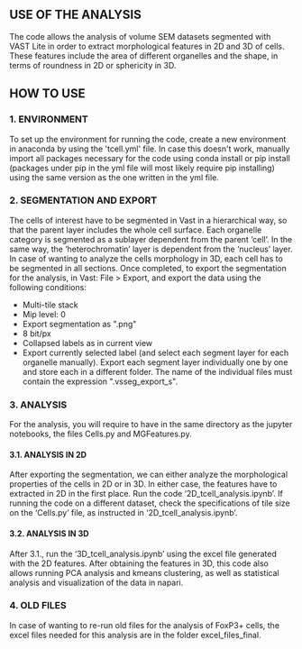 ## USE OF THE ANALYSIS
The code allows the analysis of volume SEM datasets segmented with VAST Lite in order to extract morphological features in 2D and 3D of cells. These features include the area of different organelles and the shape, in terms of roundness in 2D or sphericity in 3D.
## HOW TO USE
### 1.	ENVIRONMENT 
To set up the environment for running the code, create a new environment in anaconda by using the 'tcell.yml' file. 
In case this doesn't work, manually import all packages necessary for the code using conda install or pip install (packages under pip in the yml file will most likely require pip installing) using the same version as the one written in the yml file.
### 2.	SEGMENTATION AND EXPORT
The cells of interest have to be segmented in Vast in a hierarchical way, so that the parent layer includes the whole cell surface. Each organelle category is segmented as a sublayer dependent from the parent ‘cell’. In the same way, the ‘heterochromatin’ layer is dependent from the ‘nucleus’ layer. In case of wanting to analyze the cells morphology in 3D, each cell has to be segmented in all sections. 
Once completed, to export the segmentation for the analysis, in Vast: File > Export, and export the data using the following conditions:
* Multi-tile stack
* Mip level: 0
*  Export segmentation as ".png"
*  8 bit/px
*  Collapsed labels as in current view
*  Export currently selected label (and select each segment layer for each organelle manually).
Export each segment layer individually one by one and store each in a different folder. The name of the individual files must contain the expression ".vsseg_export_s".
### 3.	ANALYSIS
For the analysis, you will require to have in the same directory as the jupyter notebooks, the files Cells.py and MGFeatures.py.
#### 3.1.	ANALYSIS IN 2D
After exporting the segmentation, we can either analyze the morphological properties of the cells in 2D or in 3D. In either case, the features have to extracted in 2D in the first place. Run the code ‘2D_tcell_analysis.ipynb’.
If running the code on a different dataset, check the specifications of tile size on the ‘Cells.py’ file, as instructed in ‘2D_tcell_analysis.ipynb’.
 
#### 3.2.	ANALYSIS IN 3D
After 3.1., run the ‘3D_tcell_analysis.ipynb’ using the excel file generated with the 2D features. 
After obtaining the features in 3D, this code also allows running PCA analysis and kmeans clustering, as well as statistical analysis and visualization of the data in napari.
### 4. OLD FILES
In case of wanting to re-run old files for the analysis of FoxP3+ cells, the excel files needed for this analysis are in the folder excel_files_final.
